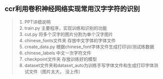## ccr利用卷积神经网络实现常用汉字字符的识别

>    1. PPT详细说明
>    2. train.py 主要程序，实现训练和识别的功能
>    3. cut.py 将多个汉字的图片分割为单个汉字图片
>    4. chinese_fonts文件夹 存放中文字体的字体文件
>    5. create_data.py 根据chinese_font字体文件生成打印训/测试练数据
>    6. chinese_labels 中文一次字符文件
>    7. checkpoint文件夹 存放训练好的模型
>    8. dataset文件夹和dataset_auto为训练手写字体文件和生成打印字体测试文件（图片太大， 没上传）
    
